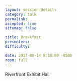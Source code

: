 ```yaml
---
layout: session-details
category: talk
permalink:
accepted: true
sitemap: false

title: Breakfast
presenters:
difficulty:

date: 2017-08-14 8:30:00 -0500
room: full
---
```

Riverfront Exhibit Hall
